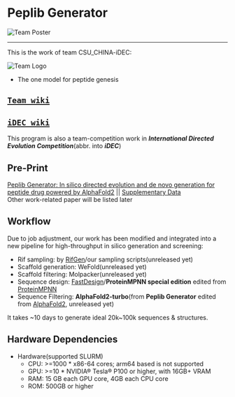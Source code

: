 # Peplib Generator

![Team Poster](https://github.com/Peldom/Peplib_Generator/blob/main/README_Support/Poster_CSU_CHINA_v2.png)

--------------------------------------------------------------------------------
This is the work of team CSU_CHINA-iDEC:

![Team Logo](https://github.com/Peldom/Peplib_Generator/blob/main/README_Support/Teamlogo.png)

- The one model for peptide genesis
  
## [`Team wiki`](https://idec2021.github.io/CSU_CHINA/idec/home.html)

## [`iDEC wiki`](http://idec.io)

This program is also a team-competition work in ***International Directed Evolution Competition***(abbr. into ***iDEC***)

## Pre-Print

[Peplib Generator: In silico directed evolution and de novo generation for
peptide drug powered by AlphaFold2](https://arxiv.idec.io/article/000004/) || [Supplementary Data](https://arxiv.idec.io/pdf/a000004.01.pdf)  
Other work-related paper will be listed later

## Workflow

Due to job adjustment, our work has been modified and integrated into a new pipeline for high-throughput in silico generation and screening:

- Rif sampling: by [RifGen](https://github.com/LongxingCao/rifdock_v4.2)/our sampling scripts(unreleased yet)
- Scaffold generation: WeFold(unreleased yet)
- Scaffold filtering: Molpacker(unreleased yet)
- Sequence design: [FastDesign](https://www.rosettacommons.org/docs/latest/scripting_documentation/RosettaScripts/Movers/movers_pages/FastDesignMover)/**ProteinMPNN special edition** edited from [ProteinMPNN](https://github.com/dauparas/ProteinMPNN)
- Sequence Filtering: **AlphaFold2-turbo**(from **Peplib Generator** edited from [AlphaFold2](https://github.com/lucidrains/alphafold2), unreleased yet)

It takes ~10 days to generate ideal 20k~100k sequences & structures.

## Hardware Dependencies

- Hardware(supported SLURM)
     * CPU: >=1000 * x86-64 cores; arm64 based is not supported
     * GPU: >=10 * NVIDIA® Tesla® P100 or higher, with 16GB+ VRAM
     * RAM: 15 GB each GPU core, 4GB each CPU core
     * ROM: 500GB or higher

